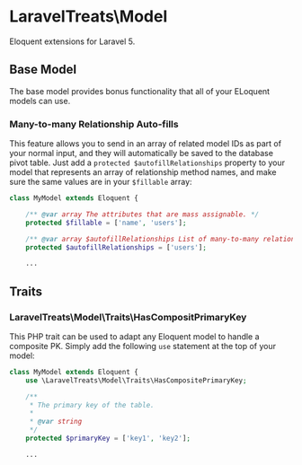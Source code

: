 # LaravelTreats\Model

Eloquent extensions for Laravel 5.

## Base Model

The base model provides bonus functionality that all of your ELoquent models can use.

### Many-to-many Relationship Auto-fills

This feature allows you to send in an array of related model IDs as part of your
normal input, and they will automatically be saved to the database pivot table.
Just add a `protected $autofillRelationships` property to your model that represents
an array of relationship method names, and make sure the same values are in your
`$fillable` array:

```php
class MyModel extends Eloquent {

    /** @var array The attributes that are mass assignable. */
    protected $fillable = ['name', 'users'];

    /** @var array $autofillRelationships List of many-to-many relationships that can be autofilled. */
    protected $autofillRelationships = ['users'];

    ...
```


## Traits

### LaravelTreats\Model\Traits\HasCompositPrimaryKey

This PHP trait can be used to adapt any Eloquent model to handle a composite PK.
Simply add the following `use` statement at the top of your model:

```php
class MyModel extends Eloquent {
    use \LaravelTreats\Model\Traits\HasCompositePrimaryKey;

    /**
     * The primary key of the table.
     *
     * @var string
     */
    protected $primaryKey = ['key1', 'key2'];

    ...
```
